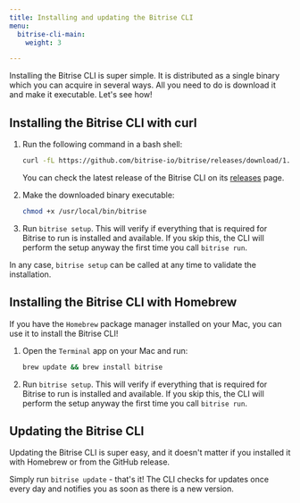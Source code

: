 ```yaml
---
title: Installing and updating the Bitrise CLI
menu:
  bitrise-cli-main:
    weight: 3

---
```

Installing the Bitrise CLI is super simple. It is distributed as a single binary which you can acquire in several ways. All you need to do is download it and make it executable. Let's see how!

## Installing the Bitrise CLI with curl

1. Run the following command in a bash shell:

   ``` bash
   curl -fL https://github.com/bitrise-io/bitrise/releases/download/1.21.0/bitrise-$(uname -s)-$(uname -m) > /usr/local/bin/bitrise
   ```

   You can check the latest release of the Bitrise CLI on its [releases](https://github.com/bitrise-io/bitrise/releases) page.
2. Make the downloaded binary executable:

   ``` bash
   chmod +x /usr/local/bin/bitrise
   ```
3. Run `bitrise setup`. This will verify if everything that is required for Bitrise to run is installed and available. If you skip this, the CLI will perform the setup anyway the first time you call `bitrise run`.

In any case, `bitrise setup` can be called at any time to validate the installation.

## Installing the Bitrise CLI with Homebrew

If you have the `Homebrew` package manager installed on your Mac, you can use it to install the Bitrise CLI!

1. Open the `Terminal` app on your Mac and run:

   ``` bash
   brew update && brew install bitrise
   ```
2. Run `bitrise setup`. This will verify if everything that is required for Bitrise to run is installed and available. If you skip this, the CLI will perform the setup anyway the first time you call `bitrise run`.

## Updating the Bitrise CLI

Updating the Bitrise CLI is super easy, and it doesn't matter if you installed it with Homebrew or from the GitHub release.

Simply run `bitrise update` - that's it! The CLI checks for updates once every day and notifies you as soon as there is a new version.
